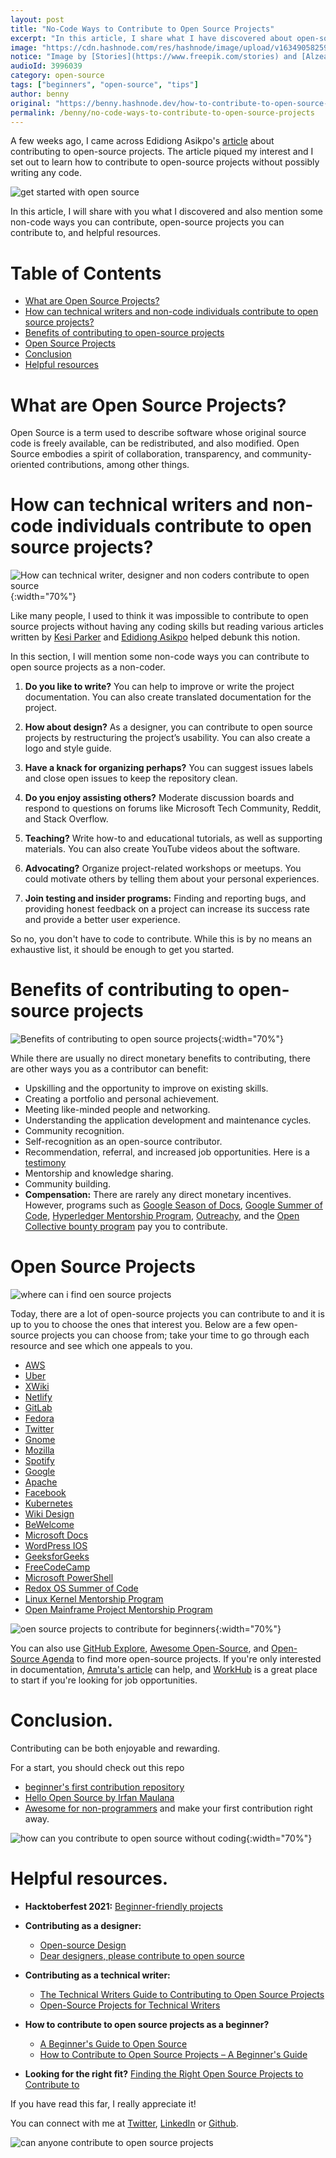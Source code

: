 ```yaml
---
layout: post
title: "No-Code Ways to Contribute to Open Source Projects"
excerpt: "In this article, I share what I have discovered about open-source and include some non-technical ways you can contribute to open-source projects along with helpful resources!"
image: "https://cdn.hashnode.com/res/hashnode/image/upload/v1634905825976/pjc7Kwv_F.png"
notice: "Image by [Stories](https://www.freepik.com/stories) and [Alzea Arafat](https://dribbble.com/alzea)."
audioId: 3996039
category: open-source
tags: ["beginners", "open-source", "tips"]
author: benny
original: "https://benny.hashnode.dev/how-to-contribute-to-open-source-projects-as-a-non-coder"
permalink: /benny/no-code-ways-to-contribute-to-open-source-projects
---
```


A few weeks ago, I came across Edidiong Asikpo's [article](https://edidiongasikpo.com/the-technical-writers-guide-to-contributing-to-open-source-projects) about contributing to open-source projects. The article piqued my interest and I set out to learn how to contribute to open-source projects without possibly writing any code.

![get started with open source](https://cdn.hashnode.com/res/hashnode/image/upload/v1634907925426/tBnszIUMD.png)

In this article, I will share with you what I discovered and also mention some non-code ways you can contribute, open-source projects you can contribute to, and helpful resources.

# Table of Contents

- [What are Open Source Projects?](#what-are-open-source-projects)
- [How can technical writers and non-code individuals contribute to open source projects?](#how-can-technical-writers-and-non-code-individuals-contribute-to-open-source-projects)
- [Benefits of contributing to open-source projects](#benefits-of-contributing-to-open-source-projects)
- [Open Source Projects](#open-source-projects)
- [Conclusion](#conclusion)
- [Helpful resources](#helpful-resources)

# What are Open Source Projects?

Open Source is a term used to describe software whose original source code is freely available, can be redistributed, and also modified.
Open Source embodies a spirit of collaboration, transparency, and community-oriented contributions, among other things.

# How can technical writers and non-code individuals contribute to open source projects?

![How can technical writer, designer and non coders contribute to open source](https://cdn.hashnode.com/res/hashnode/image/upload/v1634906360847/aibto3F98.png){:width="70%"}

Like many people, I used to think it was impossible to contribute to open source projects without having any coding skills but reading various articles written by [Kesi Parker](https://twitter.com/ParkerKesi) and [Edidiong Asikpo](https://twitter.com/Didicodes) helped debunk this notion.

In this section, I will mention some non-code ways you can contribute to open source projects as a non-coder.

1. **Do you like to write?**
You can help to improve or write the project documentation. You can also create translated documentation for the project.

2. **How about design?** 
As a designer, you can contribute to open source projects by restructuring the project’s usability. You can also create a logo and style guide. 

3. **Have a knack for organizing perhaps?**
You can suggest issues labels and close open issues to keep the repository clean. 

4. **Do you enjoy assisting others?**
Moderate discussion boards and respond to questions on forums like Microsoft Tech Community, Reddit, and Stack Overflow.

5. **Teaching?**
Write how-to and educational tutorials, as well as supporting materials. You can also create YouTube videos about the software.

6. **Advocating?**
Organize project-related workshops or meetups. You could motivate others by telling them about your personal experiences.

7. **Join testing and insider programs:** Finding and reporting bugs, and providing honest feedback on a project can increase its success rate and provide a better user experience.

So no, you don't have to code to contribute. While this is by no means an exhaustive list, it should be enough to get you started.

# Benefits of contributing to open-source projects

![Benefits of contributing to open source projects](https://cdn.hashnode.com/res/hashnode/image/upload/v1634906376850/1b1HfYy7-.png){:width="70%"}

While there are usually no direct monetary benefits to contributing, there are other ways you as a contributor can benefit:

- Upskilling and the opportunity to improve on existing skills.
- Creating a portfolio and personal achievement.
- Meeting like-minded people and networking.
- Understanding the application development and maintenance cycles.
- Community recognition.
- Self-recognition as an open-source contributor.
- Recommendation, referral, and increased job opportunities. Here is a [testimony](https://www.freecodecamp.org/news/cracking-google-season-of-docs-2020/)
- Mentorship and knowledge sharing.
- Community building.
- **Compensation:** There are rarely any direct monetary incentives. However, programs such as [Google Season of Docs](https://developers.google.com/season-of-docs), [Google Summer of Code](https://summerofcode.withgoogle.com/), [Hyperledger Mentorship Program](https://wiki.hyperledger.org/display/INTERN), [Outreachy](https://www.outreachy.org/), and the [Open Collective bounty program](https://docs.opencollective.com/help/contributing/development/bounties) pay you to contribute.

# Open Source Projects

![where can i find oen source projects](https://cdn.hashnode.com/res/hashnode/image/upload/v1634909151136/IR4gF5koo.png)

Today, there are a lot of open-source projects you can contribute to and it is up to you to choose the ones that interest you. Below are a few open-source projects you can choose from; take your time to go through each resource and see which one appeals to you.

- [AWS](https://aws.amazon.com/blogs/aws/aws-documentation-is-now-open-source-and-on-github/)
- [Uber](https://uber.github.io/#/)
- [XWiki](https://www.xwiki.org/xwiki/bin/view/Main/WebHome)
- [Netlify](https://www.netlify.com/open-source/)
- [GitLab](https://gitlab.com/gitlab-org/gitlab-docs)
- [Fedora](https://fedoraproject.org/wiki/Join)
- [Twitter](https://opensource.twitter.dev/)
- [Gnome](https://wiki.gnome.org/DocumentationProject/Contributing)
- [Mozilla](https://support.mozilla.org/en-US/kb/improve-knowledge-base)
- [Spotify](https://spotify.github.io/)
- [Google](https://opensource.google/)
- [Apache](https://httpd.apache.org/docs-project/)
- [Facebook](https://opensource.fb.com/)
- [Kubernetes](https://kubernetes.io/docs/contribute/)
- [Wiki Design](https://wiki.documentfoundation.org/Design)
- [BeWelcome](https://www.bewelcome.org/)
- [Microsoft Docs](https://github.com/MicrosoftDocs)
- [WordPress IOS](https://www.opensourceagenda.com/projects/wordpress-ios)
- [GeeksforGeeks](https://awesomeopensource.com/projects/geeksforgeeks)
- [FreeCodeCamp](https://www.opensourceagenda.com/projects/freecodecamp)
- [Microsoft PowerShell](https://docs.microsoft.com/en-us/powershell/scripting/community/contributing/overview)
- [Redox OS Summer of Code](https://www.redox-os.org/rsoc/)
- [Linux Kernel Mentorship Program](https://wiki.linuxfoundation.org/lkmp)
- [Open Mainframe Project Mentorship Program](https://www.openmainframeproject.org/projects/mentorship-program)

![oen source projects to contribute for beginners](https://cdn.hashnode.com/res/hashnode/image/upload/v1634907052703/LjEoL70YX.png){:width="70%"}

You can also use [GitHub Explore](https://github.com/explore/), [Awesome Open-Source](https://awesomeopensource.com/projects/movies/tv-shows), and [Open-Source Agenda](https://www.opensourceagenda.com/) to find more open-source projects.
If you're only interested in documentation, [Amruta's article](https://amrutaranade.com/2018/03/21/list-of-open-source-projects-that-accept-docs-contributions/) can help, and [WorkHub](https://www.works-hub.com/issues/) is a great place to start if you're looking for job opportunities.

# Conclusion.

Contributing can be both enjoyable and rewarding. 

For a start, you should check out this repo
- [beginner's first contribution repository](https://github.com/firstcontributions/first-contributions)
- [Hello Open Source by Irfan Maulana](https://github.com/mazipan/hello-open-source) 
- [Awesome for non-programmers](https://github.com/szabgab/awesome-for-non-programmers) and make your first contribution right away. 

![how can you contribute to open source without coding](https://cdn.hashnode.com/res/hashnode/image/upload/v1634907775967/xtpNV3-xc.png){:width="70%"}

# Helpful resources.
- **Hacktoberfest 2021:** [Beginner-friendly projects](https://vinitshahdeo.dev/beginner-friendly-issues-for-hacktoberfest-2021)

- **Contributing as a designer:**
     - [Open-source Design](https://opensourcedesign.net/contributing/)
     - [Dear designers, please contribute to open source](https://uxdesign.cc/dear-designers-please-help-a5436907be8b)

- **Contributing as a technical writer:**
    - [The Technical Writers Guide to Contributing to Open Source Projects](https://edidiongasikpo.com/the-technical-writers-guide-to-contributing-to-open-source-projects)
    - [Open-Source Projects for Technical Writers](https://medium.com/technical-writing-is-easy/open-source-projects-for-technical-writers-de53fb3dd4c9)

- **How to contribute to open source projects as a beginner?** 
     - [A Beginner's Guide to Open Source](https://blog.toluadegboyega.dev/a-beginners-guide-to-open-source)
     - [How to Contribute to Open Source Projects – A Beginner's Guide](https://www.freecodecamp.org/news/how-to-contribute-to-open-source-projects-beginners-guide/)

- **Looking for the right fit?** [Finding the Right Open Source Projects to Contribute to](https://blog.avneesh.tech/finding-the-right-open-source-projects-to-contribute-to)

If you have read this far, I really appreciate it!

You can connect with me at [Twitter](https://twitter.com/Bennykillua), [LinkedIn](https://www.linkedin.com/in/ifeanyi-iheagwara/) or [Github](https://github.com/Bennykillua).

![can anyone contribute to open source projects](https://cdn.hashnode.com/res/hashnode/image/upload/v1634907816659/aeKfblKCv.png)
